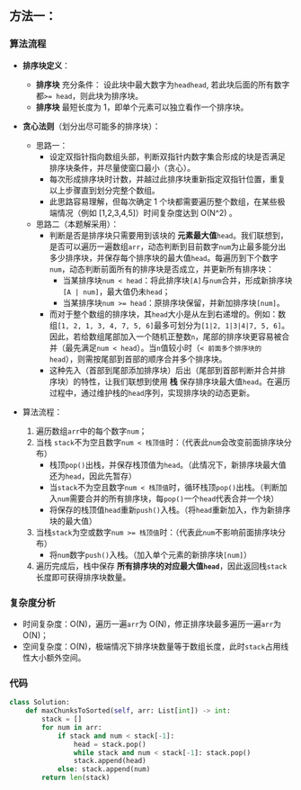 
## 方法一：

### 算法流程

* **排序块定义**：
    * **排序块** 充分条件： 设此块中最大数字为`headhead`, 若此块后面的所有数字都`>= head`，则此块为排序块。
    * **排序块** 最短长度为 1，即单个元素可以独立看作一个排序块。

* **贪心法则**（划分出尽可能多的排序块）：
    * 思路一：
        * 设定双指针指向数组头部，判断双指针内数字集合形成的块是否满足排序块条件，并尽量使窗口最小（贪心）。
        * 每次形成排序块时计数，并越过此排序块重新指定双指针位置，重复以上步骤直到划分完整个数组。
        * 此思路容易理解，但每次确定 1 个块都需要遍历整个数组，在某些极端情况（例如 [1,2,3,4,5]）时间复杂度达到 O(N^2) 。
    * 思路二（本题解采用）：
        * 判断是否是排序块只需要用到该块的 **元素最大值**`head`。我们联想到，是否可以遍历一遍数组`arr`，动态判断到目前数字`num`为止最多能分出多少排序块，并保存每个排序块的最大值`head`。每遍历到下个数字`num`，动态判断前面所有的排序块是否成立，并更新所有排序块：
            * 当某排序块`num < head`：将此排序块`[A]`与`num`合并，形成新排序块`[A | num]`，最大值仍未`head`；
            * 当某排序块`num >= head`：原排序块保留，并新加排序块`[num]`。
        * 而对于整个数组的排序块，其`head`大小是从左到右递增的。例如：数组`[1, 2, 1, 3, 4, 7, 5, 6]`最多可划分为`[1|2, 1|3|4|7, 5, 6]`。因此，若给数组尾部加入一个随机正整数`n`，尾部的排序块更容易被合并（最先满足`num < head`）。当`n`值较小时（`< 前面多个排序块的 head`），则需按尾部到首部的顺序合并多个排序块。
        * 这种先入（首部到尾部添加排序块）后出（尾部到首部判断并合并排序块）的特性，让我们联想到使用 **栈** 保存排序块最大值`head`。在遍历过程中，通过维护栈的`head`序列，实现排序块的动态更新。
* 算法流程：
    1. 遍历数组`arr`中的每个数字`num`；
    2. 当栈 `stack`不为空且数字`num < 栈顶值`时：（代表此`num`会改变前面排序块分布）
        * 栈顶`pop()`出栈，并保存栈顶值为`head`。（此情况下，新排序块最大值还为`head`，因此先暂存）
        * 当`stack`不为空且数字`num < 栈顶值`时，循环栈顶`pop()`出栈。（判断加入`num`需要合并的所有排序块，每`pop()`一个`head`代表合并一个块）
        * 将保存的栈顶值`head`重新`push()`入栈。（将`head`重新加入，作为新排序块的最大值）
    3. 当栈`stack`为空或数字`num >= 栈顶值`时：（代表此`num`不影响前面排序块分布）
        * 将`num`数字`push()`入栈。（加入单个元素的新排序块`[num]`）
    4. 遍历完成后，栈中保存 **所有排序块的对应最大值`head`**，因此返回栈`stack`长度即可获得排序块数量。

### 复杂度分析

* 时间复杂度：O(N)，遍历一遍`arr`为 O(N)，修正排序块最多遍历一遍`arr`为 O(N)；
* 空间复杂度：O(N)，极端情况下排序块数量等于数组长度，此时`stack`占用线性大小额外空间。

### 代码

``` python
class Solution:
    def maxChunksToSorted(self, arr: List[int]) -> int:
        stack = []
        for num in arr:
            if stack and num < stack[-1]: 
                head = stack.pop()
                while stack and num < stack[-1]: stack.pop()
                stack.append(head)
            else: stack.append(num)
        return len(stack)
```

